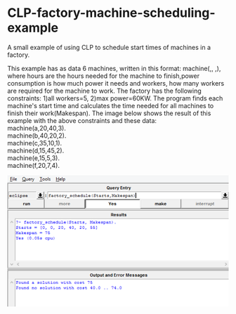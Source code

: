# CLP-factory-machine-scheduling-example
A small example of using CLP to schedule start times of machines in a factory.

This example has as data 6 machines, written in this format: machine(<Name>,<Hours>, <Power Consumption>,<Workers>), where hours are
the hours needed for the machine to finish,power consumption is how much power it needs and workers, how many workers are required
for the machine to work.
The factory has the following constraints: 1)all workers=5, 2)max power=60KW.
The program finds each machine's start time and calculates the time needed for all machines to finish their work(Makespan).
The image below shows the result of this example with the above constraints and these data:
<br> machine(a,20,40,3).
<br> machine(b,40,20,2).
<br> machine(c,35,10,1).
<br> machine(d,15,45,2).
<br> machine(e,15,5,3).
<br> machine(f,20,7,4).
 
 ![](https://github.com/MenelaosK/CLP-factory-machine-scheduling-example/blob/master/factoryScheduling.png)
